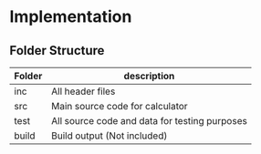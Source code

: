 # Implementation
## Folder Structure
|Folder|	description|
|------|-------------|
|inc|	All header files|
|src|	Main source code for calculator|
|test|	All source code and data for testing purposes|
|build|	Build output (Not included)|
